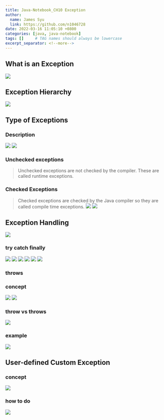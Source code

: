 ```yaml
---
title: Java-Notebook_CH10 Exception
author:
  name: James Syu
  link: https://github.com/n1046728
date: 2022-03-16 11:05:10 +0800
categories: [java, java-notebook]
tags: []     # TAG names should always be lowercase
excerpt_separator: <!--more-->
---
```

<!--more-->

## What is an Exception
![](../../assets/img/blog/java-notebook/ch10/exception_01.jpg)

## Exception Hierarchy
![](../../assets/img/blog/java-notebook/ch10/exception_02.jpg)

## Type of Exceptions
### Description
![](../../assets/img/blog/java-notebook/ch10/exception_03.jpg)
![](../../assets/img/blog/java-notebook/ch10/exception_04.jpg)

### Unchecked exceptions
> Unchecked exceptions are not checked by the compiler. These are called runtime exceptions.

### Checked Exceptions 
> Checked exceptions are checked by the Java compiler so they are called compile time exceptions.
![](../../assets/img/blog/java-notebook/ch10/exception_05.jpg)
![](../../assets/img/blog/java-notebook/ch10/exception_06.jpg)

## Exception Handling
![](../../assets/img/blog/java-notebook/ch10/exception_06.jpg)

### try catch finally
![](../../assets/img/blog/java-notebook/ch10/exception_07.jpg)
![](../../assets/img/blog/java-notebook/ch10/exception_09.jpg)
![](../../assets/img/blog/java-notebook/ch10/exception_10.jpg)
![](../../assets/img/blog/java-notebook/ch10/exception_11.jpg)
![](../../assets/img/blog/java-notebook/ch10/exception_12.jpg)
![](../../assets/img/blog/java-notebook/ch10/exception_13.jpg)

### throws
### concept
![](../../assets/img/blog/java-notebook/ch10/exception_14.jpg)
![](../../assets/img/blog/java-notebook/ch10/exception_15.jpg)
### throw vs throws
![](../../assets/img/blog/java-notebook/ch10/exception_16.jpg)
### example
![](../../assets/img/blog/java-notebook/ch10/exception_17.jpg)

## User-defined Custom Exception
### concept
![](../../assets/img/blog/java-notebook/ch10/exception_18.jpg)
### how to do
![](../../assets/img/blog/java-notebook/ch10/exception_19.jpg)

